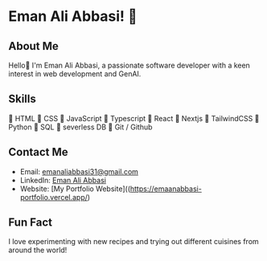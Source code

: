 # Eman Ali Abbasi! 👋

## About Me
Hello👋 I'm Eman Ali Abbasi, a passionate software developer with a keen interest in web development and GenAI.

## Skills
🔵 HTML
🔵 CSS
🔵 JavaScript
🔵 Typescript 
🔵 React 
🔵 Nextjs 
🔵 TailwindCSS
🔵 Python
🔵 SQL
🔵 severless DB
🔵 Git / Github

## Contact Me
- Email: [emanaliabbasi31@gmail.com](mailto:emanaliabbasi31@gmail.com)
- LinkedIn: [Eman Ali Abbasi](https://www.linkedin.com/in/eman-ali-abbasi-937932237/)
- Website: [My Portfolio Website]((https://emaanabbasi-portfolio.vercel.app/)

## Fun Fact
I love experimenting with new recipes and trying out different cuisines from around the world!

